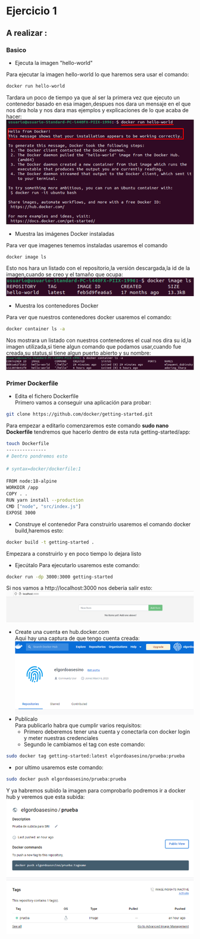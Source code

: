 # Ejercicio 1
## A realizar :
### Basico
- Ejecuta la imagen "hello-world" 

Para ejecutar la imagen hello-world lo que haremos sera usar el comando:
```bash
docker run hello-world
```
Tardara un poco de tiempo ya que al ser la primera vez que ejecuto un contenedor basado en esa imagen,despues nos dara un mensaje en el que nos dira hola y nos dara mas ejemplos y explicaciones de lo que acaba de hacer:  
![Docker prueba hello world](https://github.com/AlvaroAMGX/Practica_Docker/blob/main/Imagenes/docker1.png)
- Muestra las imágenes Docker instaladas  

Para ver que imagenes tenemos instaladas usaremos el comando
```bash
docker image ls
```
Esto nos hara un listado con el repositorio,la versión descargada,la id de la imagen,cuando se creo y el tamaño que ocupa:  
![Docker prueba image ls](https://github.com/AlvaroAMGX/Practica_Docker/blob/main/Imagenes/docker2.png)


- Muestra los contenedores Docker

Para ver que nuestros contenedores docker usaremos el comando:
```bash
docker container ls -a
```
Nos mostrara un listado con nuestros contenedores el cual nos dira su id,la imagen utilizada,si tiene algun comando que podamos usar,cuando fue creada,su status,si tiene algun puerto abierto y su nombre:
![Docker container ls -a](https://github.com/AlvaroAMGX/Practica_Docker/blob/main/Imagenes/docker3.png)
### Primer Dockerfile  
- Edita el fichero Dockerfile  
Primero vamos a  conseguir una aplicación para probar:
```bash
git clone https://github.com/docker/getting-started.git
```
Para empezar a editarlo comenzaremos  este comando **sudo nano Dockerfile** tendremos que hacerlo dentro de esta ruta getting-started/app:
```bash
touch Dockerfile
---------------
# Dentro pondremos esto

# syntax=docker/dockerfile:1
   
FROM node:18-alpine
WORKDIR /app
COPY . .
RUN yarn install --production
CMD ["node", "src/index.js"]
EXPOSE 3000
```
- Construye el contenedor
Para construirlo usaremos el comando docker build,haremos esto:
```bash
docker build -t getting-started .
```
Empezara a construirlo y en poco tiempo lo dejara listo
- Ejecútalo
Para ejecutarlo usaremos este comando:
```bash
docker run -dp 3000:3000 getting-started
```
Si nos vamos a http://localhost:3000 nos deberia salir esto:  
![funciona](https://github.com/AlvaroAMGX/Practica_Docker/blob/main/Imagenes/docker6.png)
- Create una cuenta en hub.docker.com  
Aqui hay una captura de que tengo cuenta creada:  
![cuenta](https://github.com/AlvaroAMGX/Practica_Docker/blob/main/Imagenes/docker5.png)  
- Publícalo  
Para publicarlo habra que cumplir varios requisitos:  
  - Primero deberemos tener una cuenta y conectarla con docker login y meter nuestras credenciales
  - Segundo le cambiamos el tag con este comando:
```bash
sudo docker tag getting-started:latest elgordoasesino/prueba:prueba
```
  - por ultimo usaremos este comando:
```bash
sudo docker push elgordoasesino/prueba:prueba
```
Y ya habremos subido la imagen para comprobarlo podremos ir a docker hub y veremos que esta subida:  
![cuenta](https://github.com/AlvaroAMGX/Practica_Docker/blob/main/Imagenes/docker7.png)  
